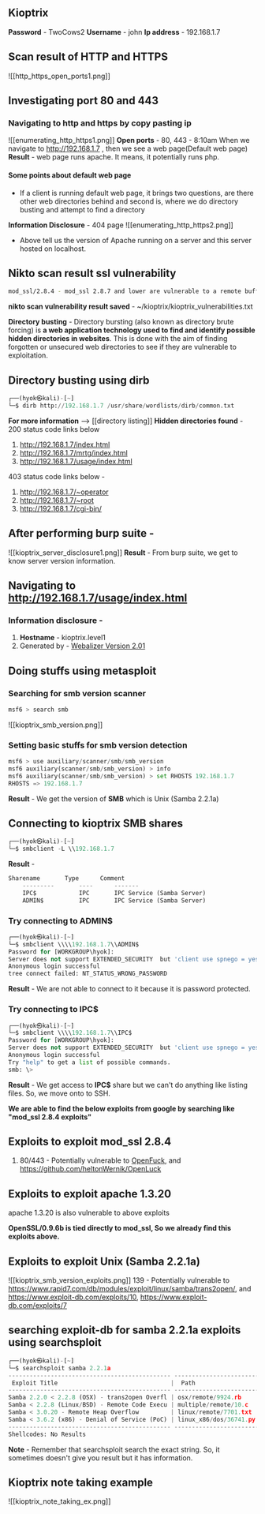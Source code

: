 ## Kioptrix 
**Password** - TwoCows2
**Username** - john 
**Ip address** - 192.168.1.7

## Scan result of HTTP and HTTPS
![[http_https_open_ports1.png]]

## Investigating port 80 and 443

### Navigating to http and https by copy pasting ip
![[enumerating_http_https1.png]]
**Open ports** - 80, 443 - 8:10am
When we navigate to http://192.168.1.7 , then we see a web page(Default web page)
**Result** - web page runs apache. It means, it potentially runs php.

#### Some points about default web page
- If a client is running default web page, it brings two questions, are there other web directories behind and second is, where we do directory busting and attempt to find a directory

**Information Disclosure** - 404 page 
![[enumerating_http_https2.png]]
- Above tell us the version of Apache running on a server and this server hosted on localhost.

## Nikto scan result ssl vulnerability 
```bash
mod_ssl/2.8.4 - mod_ssl 2.8.7 and lower are vulnerable to a remote buffer overflow which may allow a remote shell. http://cve.mitre.org/cgi-bin/cvename.cgi?name=CVE-2002-0082, OSVDB-756.
```
**nikto scan vulnerability result saved** - ~/kioptrix/kioptrix_vulnerabilities.txt

**Directory busting** - 
Directory bursting (also known as directory brute forcing) is **a web application technology used to find and identify possible hidden directories in websites**.
This is done with the aim of finding forgotten or unsecured web directories to see if they are vulnerable to exploitation.

## Directory busting using dirb
```python
┌──(hyok㉿kali)-[~]
└─$ dirb http://192.168.1.7 /usr/share/wordlists/dirb/common.txt
```
**For more information** --> [[directory listing]]
**Hidden directories found** - 
200 status code links below
1. http://192.168.1.7/index.html
2. http://192.168.1.7/mrtg/index.html
3. http://192.168.1.7/usage/index.html

403 status code links below - 
1. http://192.168.1.7/~operator
2. http://192.168.1.7/~root
3. http://192.168.1.7/cgi-bin/

## After performing burp suite - 
![[kioptrix_server_disclosure1.png]]
**Result** - From burp suite, we get to know server version information.

## Navigating to  http://192.168.1.7/usage/index.html
### Information disclosure - 
1. **Hostname** - kioptrix.level1
2. Generated by - [Webalizer Version 2.01](http://www.mrunix.net/webalizer/)

## Doing stuffs using metasploit
### Searching for smb version scanner
```python
msf6 > search smb
```
![[kioptrix_smb_version.png]]

### Setting basic stuffs for smb version detection
```python
msf6 > use auxiliary/scanner/smb/smb_version
msf6 auxiliary(scanner/smb/smb_version) > info
msf6 auxiliary(scanner/smb/smb_version) > set RHOSTS 192.168.1.7
RHOSTS => 192.168.1.7

```

**Result** - We get the version of **SMB** which is Unix (Samba 2.2.1a)

## Connecting to kioptrix SMB shares
```python
┌──(hyok㉿kali)-[~]
└─$ smbclient -L \\192.168.1.7
```
**Result** - 
```python
Sharename       Type      Comment
	---------       ----      -------
	IPC$            IPC       IPC Service (Samba Server)
	ADMIN$          IPC       IPC Service (Samba Server)
```

### Try connecting to ADMIN$ 
```python
┌──(hyok㉿kali)-[~]
└─$ smbclient \\\\192.168.1.7\\ADMIN$
Password for [WORKGROUP\hyok]:
Server does not support EXTENDED_SECURITY  but 'client use spnego = yes' and 'client ntlmv2 auth = yes' is set
Anonymous login successful
tree connect failed: NT_STATUS_WRONG_PASSWORD
```
**Result** - We are not able to connect to it because it is password protected.

### Try connecting to IPC$
```python
┌──(hyok㉿kali)-[~]
└─$ smbclient \\\\192.168.1.7\\IPC$
Password for [WORKGROUP\hyok]:
Server does not support EXTENDED_SECURITY  but 'client use spnego = yes' and 'client ntlmv2 auth = yes' is set
Anonymous login successful
Try "help" to get a list of possible commands.
smb: \> 
```
**Result** - We get access to **IPC$** share but we can't do anything like listing files. So, we move onto to SSH.

**We are able to find the below exploits from google by searching like "mod_ssl 2.8.4 exploits"**
## Exploits to exploit mod_ssl 2.8.4
1. 80/443 - Potentially vulnerable to [OpenFuck](https://www.exploit-db.com/exploits/764), and https://github.com/heltonWernik/OpenLuck 

## Exploits to exploit apache 1.3.20
apache 1.3.20 is also vulnerable to above exploits

**OpenSSL/0.9.6b is tied directly to mod_ssl, So we already find this exploits above.**

## Exploits to exploit  Unix (Samba 2.2.1a)
![[kioptrix_smb_version_exploits.png]]
139 - Potentially vulnerable to https://www.rapid7.com/db/modules/exploit/linux/samba/trans2open/, and https://www.exploit-db.com/exploits/10, https://www.exploit-db.com/exploits/7

## searching exploit-db for samba 2.2.1a exploits using searchsploit
```python
┌──(hyok㉿kali)-[~]
└─$ searchsploit samba 2.2.1a
---------------------------------------------- ---------------------------------
 Exploit Title                                |  Path
---------------------------------------------- ---------------------------------
Samba 2.2.0 < 2.2.8 (OSX) - trans2open Overfl | osx/remote/9924.rb
Samba < 2.2.8 (Linux/BSD) - Remote Code Execu | multiple/remote/10.c
Samba < 3.0.20 - Remote Heap Overflow         | linux/remote/7701.txt
Samba < 3.6.2 (x86) - Denial of Service (PoC) | linux_x86/dos/36741.py
---------------------------------------------- ---------------------------------
Shellcodes: No Results
```
**Note** - Remember that searchsploit search the exact string. So, it sometimes doesn't give you result but it has information.

## Kioptrix note taking example
![[kioptrix_note_taking_ex.png]]


